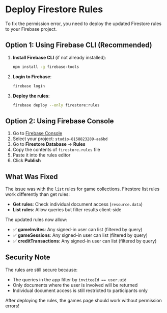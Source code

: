 # Deploy Firestore Rules

To fix the permission error, you need to deploy the updated Firestore rules to your Firebase project.

## Option 1: Using Firebase CLI (Recommended)

1. **Install Firebase CLI** (if not already installed):
   ```bash
   npm install -g firebase-tools
   ```

2. **Login to Firebase**:
   ```bash
   firebase login
   ```

3. **Deploy the rules**:
   ```bash
   firebase deploy --only firestore:rules
   ```

## Option 2: Using Firebase Console

1. Go to [Firebase Console](https://console.firebase.google.com/)
2. Select your project: `studio-8158823289-aa6bd`
3. Go to **Firestore Database** → **Rules**
4. Copy the contents of `firestore.rules` file
5. Paste it into the rules editor
6. Click **Publish**

## What Was Fixed

The issue was with the `list` rules for game collections. Firestore list rules work differently than get rules:

- **Get rules**: Check individual document access (`resource.data`)
- **List rules**: Allow queries but filter results client-side

The updated rules now allow:
- ✅ **gameInvites**: Any signed-in user can list (filtered by query)
- ✅ **gameSessions**: Any signed-in user can list (filtered by query)  
- ✅ **creditTransactions**: Any signed-in user can list (filtered by query)

## Security Note

The rules are still secure because:
- The queries in the app filter by `inviteeId == user.uid`
- Only documents where the user is involved will be returned
- Individual document access is still restricted to participants only

After deploying the rules, the games page should work without permission errors!
